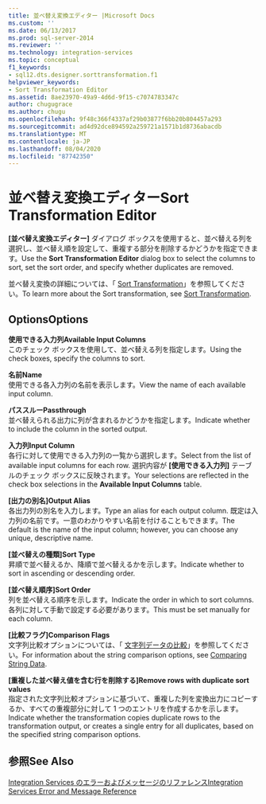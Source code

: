 ```yaml
---
title: 並べ替え変換エディター |Microsoft Docs
ms.custom: ''
ms.date: 06/13/2017
ms.prod: sql-server-2014
ms.reviewer: ''
ms.technology: integration-services
ms.topic: conceptual
f1_keywords:
- sql12.dts.designer.sorttransformation.f1
helpviewer_keywords:
- Sort Transformation Editor
ms.assetid: 8ae23970-49a9-4d6d-9f15-c7074783347c
author: chugugrace
ms.author: chugu
ms.openlocfilehash: 9f48c366f4337af29b03877f6bb20b804457a293
ms.sourcegitcommit: ad4d92dce894592a259721a1571b1d8736abacdb
ms.translationtype: MT
ms.contentlocale: ja-JP
ms.lasthandoff: 08/04/2020
ms.locfileid: "87742350"
---
```

# <a name="sort-transformation-editor"></a><span data-ttu-id="ea1ef-102">並べ替え変換エディター</span><span class="sxs-lookup"><span data-stu-id="ea1ef-102">Sort Transformation Editor</span></span>
  <span data-ttu-id="ea1ef-103">**[並べ替え変換エディター]** ダイアログ ボックスを使用すると、並べ替える列を選択し、並べ替え順を設定して、重複する部分を削除するかどうかを指定できます。</span><span class="sxs-lookup"><span data-stu-id="ea1ef-103">Use the **Sort Transformation Editor** dialog box to select the columns to sort, set the sort order, and specify whether duplicates are removed.</span></span>  
  
 <span data-ttu-id="ea1ef-104">並べ替え変換の詳細については、「 [Sort Transformation](data-flow/transformations/sort-transformation.md)」を参照してください。</span><span class="sxs-lookup"><span data-stu-id="ea1ef-104">To learn more about the Sort transformation, see [Sort Transformation](data-flow/transformations/sort-transformation.md).</span></span>  
  
## <a name="options"></a><span data-ttu-id="ea1ef-105">Options</span><span class="sxs-lookup"><span data-stu-id="ea1ef-105">Options</span></span>  
 <span data-ttu-id="ea1ef-106">**使用できる入力列**</span><span class="sxs-lookup"><span data-stu-id="ea1ef-106">**Available Input Columns**</span></span>  
 <span data-ttu-id="ea1ef-107">このチェック ボックスを使用して、並べ替える列を指定します。</span><span class="sxs-lookup"><span data-stu-id="ea1ef-107">Using the check boxes, specify the columns to sort.</span></span>  
  
 <span data-ttu-id="ea1ef-108">**名前**</span><span class="sxs-lookup"><span data-stu-id="ea1ef-108">**Name**</span></span>  
 <span data-ttu-id="ea1ef-109">使用できる各入力列の名前を表示します。</span><span class="sxs-lookup"><span data-stu-id="ea1ef-109">View the name of each available input column.</span></span>  
  
 <span data-ttu-id="ea1ef-110">**パススルー**</span><span class="sxs-lookup"><span data-stu-id="ea1ef-110">**Passthrough**</span></span>  
 <span data-ttu-id="ea1ef-111">並べ替えられる出力に列が含まれるかどうかを指定します。</span><span class="sxs-lookup"><span data-stu-id="ea1ef-111">Indicate whether to include the column in the sorted output.</span></span>  
  
 <span data-ttu-id="ea1ef-112">**入力列**</span><span class="sxs-lookup"><span data-stu-id="ea1ef-112">**Input Column**</span></span>  
 <span data-ttu-id="ea1ef-113">各行に対して使用できる入力列の一覧から選択します。</span><span class="sxs-lookup"><span data-stu-id="ea1ef-113">Select from the list of available input columns for each row.</span></span> <span data-ttu-id="ea1ef-114">選択内容が **[使用できる入力列]** テーブルのチェック ボックスに反映されます。</span><span class="sxs-lookup"><span data-stu-id="ea1ef-114">Your selections are reflected in the check box selections in the **Available Input Columns** table.</span></span>  
  
 <span data-ttu-id="ea1ef-115">**[出力の別名]**</span><span class="sxs-lookup"><span data-stu-id="ea1ef-115">**Output Alias**</span></span>  
 <span data-ttu-id="ea1ef-116">各出力列の別名を入力します。</span><span class="sxs-lookup"><span data-stu-id="ea1ef-116">Type an alias for each output column.</span></span> <span data-ttu-id="ea1ef-117">既定は入力列の名前です。一意のわかりやすい名前を付けることもできます。</span><span class="sxs-lookup"><span data-stu-id="ea1ef-117">The default is the name of the input column; however, you can choose any unique, descriptive name.</span></span>  
  
 <span data-ttu-id="ea1ef-118">**[並べ替えの種類]**</span><span class="sxs-lookup"><span data-stu-id="ea1ef-118">**Sort Type**</span></span>  
 <span data-ttu-id="ea1ef-119">昇順で並べ替えるか、降順で並べ替えるかを示します。</span><span class="sxs-lookup"><span data-stu-id="ea1ef-119">Indicate whether to sort in ascending or descending order.</span></span>  
  
 <span data-ttu-id="ea1ef-120">**[並べ替え順序]**</span><span class="sxs-lookup"><span data-stu-id="ea1ef-120">**Sort Order**</span></span>  
 <span data-ttu-id="ea1ef-121">列を並べ替える順序を示します。</span><span class="sxs-lookup"><span data-stu-id="ea1ef-121">Indicate the order in which to sort columns.</span></span> <span data-ttu-id="ea1ef-122">各列に対して手動で設定する必要があります。</span><span class="sxs-lookup"><span data-stu-id="ea1ef-122">This must be set manually for each column.</span></span>  
  
 <span data-ttu-id="ea1ef-123">**[比較フラグ]**</span><span class="sxs-lookup"><span data-stu-id="ea1ef-123">**Comparison Flags**</span></span>  
 <span data-ttu-id="ea1ef-124">文字列比較オプションについては、「 [文字列データの比較](data-flow/comparing-string-data.md)」を参照してください。</span><span class="sxs-lookup"><span data-stu-id="ea1ef-124">For information about the string comparison options, see [Comparing String Data](data-flow/comparing-string-data.md).</span></span>  
  
 <span data-ttu-id="ea1ef-125">**[重複した並べ替え値を含む行を削除する]**</span><span class="sxs-lookup"><span data-stu-id="ea1ef-125">**Remove rows with duplicate sort values**</span></span>  
 <span data-ttu-id="ea1ef-126">指定された文字列比較オプションに基づいて、重複した列を変換出力にコピーするか、すべての重複部分に対して 1 つのエントリを作成するかを示します。</span><span class="sxs-lookup"><span data-stu-id="ea1ef-126">Indicate whether the transformation copies duplicate rows to the transformation output, or creates a single entry for all duplicates, based on the specified string comparison options.</span></span>  
  
## <a name="see-also"></a><span data-ttu-id="ea1ef-127">参照</span><span class="sxs-lookup"><span data-stu-id="ea1ef-127">See Also</span></span>  
 [<span data-ttu-id="ea1ef-128">Integration Services のエラーおよびメッセージのリファレンス</span><span class="sxs-lookup"><span data-stu-id="ea1ef-128">Integration Services Error and Message Reference</span></span>](../../2014/integration-services/integration-services-error-and-message-reference.md)  
  
  
